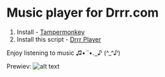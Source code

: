 # Music player for Drrr.com

1. Install - [Tampermonkey](https://chrome.google.com/webstore/detail/tampermonkey/dhdgffkkebhmkfjojejmpbldmpobfkfo?hl=en)
2. Install this script - [Drrr Player](https://raw.githubusercontent.com/SoapOnYourLips/DrrrScripts/main/Drrr.com_Player.user.js)

Enjoy listening to music ♫•*¨*•.¸¸♪ (^_^♪)

Prewiev:
![alt text](https://github.com/SoapOnYourLips/DrrrScripts/blob/main/nnn.PNG)
